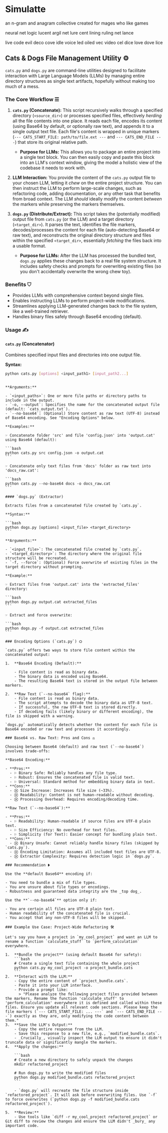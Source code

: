 # Simulatte

an n-gram and anagram collective
created for mages who like games

neural net logic
lucent argil net
lure cent lining
ruling net lance

live code
evil deco
cove idle
voice led
oiled vec
video cel
dice love
dove lice

## Cats & Dogs File Management Utility ⚙

`cats.py` and `dogs.py` are command-line utilities designed to facilitate interaction with Large Language Models (LLMs) by managing entire directory structures as single text artifacts, hopefully without making too much of a mess.

### The Core Workflow ☰

1.  **`cats.py` (Concatenate):** This script recursively walks through a specified directory (`<source_dir>`) or processes specified files, effectively _herding_ all the file contents into one place. It reads each file, encodes its content (using Base64 by default, or optionally raw text), and appends it to a single output text file. Each file's content is wrapped in unique markers (`--- CATS_START_FILE: path/to/file.ext ---` and `--- CATS_END_FILE ---`) that store its original relative path.

    - **Purpose for LLMs:** This allows you to package an entire project into a single text block. You can then easily copy and paste this block into an LLM's context window, giving the model a holistic view of the codebase it needs to work with.

2.  **LLM Interaction:** You provide the content of the `cats.py` output file to your chosen LLM, letting it _chew_ on the entire project structure. You can then instruct the LLM to perform large-scale changes, such as refactoring code, adding documentation, or any other task that benefits from broad context. The LLM _should_ ideally modify the content _between_ the markers while preserving the markers themselves.

3.  **`dogs.py` (Distribute/Extract):** This script takes the (potentially modified) output file from `cats.py` (or the LLM) and a target directory (`<target_dir>`). It parses the text, identifies the file markers, decodes/processes the content for each file (auto-detecting Base64 or raw text), and reconstructs the original directory structure and files within the specified `<target_dir>`, essentially _fetching_ the files back into a usable format.

    - **Purpose for LLMs:** After the LLM has processed the bundled text, `dogs.py` applies these changes back to a real file system structure. It includes safety checks and prompts for overwriting existing files (so you don't accidentally overwrite the wrong chew toy).

### Benefits ⛉

- Provides LLMs with comprehensive context beyond single files.
- Enables instructing LLMs to perform project-wide modifications.
- Streamlines applying LLM-generated changes back to the file system, like a well-trained retriever.
- Handles binary files safely through Base64 encoding (default).

### Usage ✍

#### `cats.py` (Concatenator)

Combines specified input files and directories into one output file.

**Syntax:**

```bash
python cats.py [options] <input_path1> [input_path2...]
```

````

**Arguments:**

- `<input_paths>`: One or more file paths or directory paths to include in the output.
- `-o, --output`: Specifies the name for the concatenated output file (default: `cats_output.txt`).
- `--no-base64`: (Optional) Store content as raw text (UTF-8) instead of Base64 encoding. See "Encoding Options" below.

**Examples:**

☞ Concatenate folder 'src' and file 'config.json' into 'output.cat' using Base64 (default):

```bash
python cats.py src config.json -o output.cat
```

☞ Concatenate only text files from 'docs' folder as raw text into 'docs_raw.cat':

```bash
python cats.py --no-base64 docs -o docs_raw.cat
```

#### `dogs.py` (Extractor)

Extracts files from a concatenated file created by `cats.py`.

**Syntax:**

```bash
python dogs.py [options] <input_file> <target_directory>
```

**Arguments:**

- `<input_file>`: The concatenated file created by `cats.py`.
- `<target_directory>`: The directory where the original file structure will be recreated.
- `-f, --force`: (Optional) Force overwrite of existing files in the target directory without prompting.

**Example:**

☞ Extract files from 'output.cat' into the 'extracted_files' directory:

```bash
python dogs.py output.cat extracted_files
```

☞ Extract and force overwrite:

```bash
python dogs.py -f output.cat extracted_files
```

### Encoding Options (`cats.py`) ⛭

`cats.py` offers two ways to store file content within the concatenated output:

1.  **Base64 Encoding (Default):**

    - File content is read as binary data.
    - The binary data is encoded using Base64.
    - The resulting Base64 text is stored in the output file between markers.

2.  **Raw Text (`--no-base64` flag):**
    - File content is read as binary data.
    - The script attempts to decode the binary data as UTF-8 text.
    - If successful, the raw UTF-8 text is stored directly.
    - If decoding fails (likely binary or different encoding), the file is skipped with a warning.

`dogs.py` automatically detects whether the content for each file is Base64 encoded or raw text and processes it accordingly.

### Base64 vs. Raw Text: Pros and Cons ⚖

Choosing between Base64 (default) and raw text (`--no-base64`) involves trade-offs:

**Base64 Encoding:**

- **Pros:**
  - ⚐ Binary Safe: Reliably handles any file type.
  - ⚐ Robust: Ensures the concatenated file is valid text.
  - ⚐ Universal: Standard method for embedding binary data in text.
- **Cons:**
  - ⛒ Size Increase: Increases file size (~33%).
  - ⛒ Readability: Content is not human-readable without decoding.
  - ⛒ Processing Overhead: Requires encoding/decoding time.

**Raw Text (`--no-base64`):**

- **Pros:**
  - ⚐ Readability: Human-readable if source files are UTF-8 plain text.
  - ⚐ Size Efficiency: No overhead for text files.
  - ⚐ Simplicity (for Text): Easier concept for bundling plain text.
- **Cons:**
  - ⛒ Binary Unsafe: Cannot reliably handle binary files (skipped by `cats.py`).
  - ⛒ Encoding Limitation: Assumes all included text files are UTF-8.
  - ⛒ Extractor Complexity: Requires detection logic in `dogs.py`.

### Recommendation ❥

Use the **default Base64** encoding if:

- You need to bundle a mix of file types.
- You are unsure about file types or encodings.
- Robustness and guaranteed data integrity are the _top dog_.

Use the **`--no-base64`** option only if:

- You are certain all files are UTF-8 plain text.
- Human readability of the concatenated file is crucial.
- You accept that any non-UTF-8 files will be skipped.

### Example Use Case: Project-Wide Refactoring 🛠

Let's say you have a project in `my_cool_project` and want an LLM to rename a function `calculate_stuff` to `perform_calculation` everywhere.

1.  **Bundle the project** (using default Base64 for safety):
    ```bash
    # Create a single text file containing the whole project
    python cats.py my_cool_project -o project_bundle.cats
    ```
2.  **Interact with the LLM:**
    - Copy the entire content of `project_bundle.cats`.
    - Paste it into your LLM interface.
    - Provide a prompt like:
      > "Please analyze the following project files provided between the markers. Rename the function 'calculate_stuff' to 'perform_calculation' everywhere it is defined and called within these files. Ensure you update all relevant code sections. Please keep the file markers (`--- CATS_START_FILE: ... ---` and `--- CATS_END_FILE ---`) exactly as they are, only modifying the code content between them."
3.  **Save the LLM's Output:**
    - Copy the entire response from the LLM.
    - Save this response to a new file, e.g., `modified_bundle.cats`.
    - _Crucially_, visually inspect the LLM output to ensure it didn't truncate data or significantly mangle the markers.
4.  **Apply the changes:**

    ```bash
    # Create a new directory to safely unpack the changes
    mkdir refactored_project

    # Run dogs.py to write the modified files
    python dogs.py modified_bundle.cats refactored_project
    ```

    - `dogs.py` will recreate the file structure inside `refactored_project`. It will ask before overwriting files. Use `-f` to force overwrites (`python dogs.py -f modified_bundle.cats refactored_project`).

5.  **Review:**
    - Use tools like `diff -r my_cool_project refactored_project` or Git diff to review the changes and ensure the LLM didn't _bury_ any important code.
````
